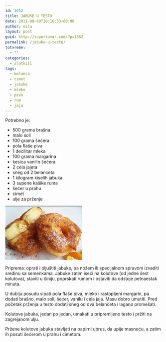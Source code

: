 ```yaml
---
id: 1652
title: JABUKE U TESTU
date: 2011-08-09T10:16:53+00:00
author: mila
layout: post
guid: http://superkuvar.com/?p=1652
permalink: /jabuke-u-testu/
totvreme:
  - ""
categories:
  - slatkiši
tags:
  - belanca
  - cimet
  - jabuke
  - mleko
  - pivo
  - rum
  - jaja
---
```

Potrebno je:

  * 500 grama brašna
  * malo soli
  * 100 grama šećera
  * pola flaše piva
  * 1 decilitar mleka
  * 100 grama margarina
  * kesica vanilin šećera
  * 2 cela jajeta
  * sneg od 2 belanceta
  * 1 kilogram kiselih jabuka
  * 3 supene kašike ruma
  * šećer u prahu
  * cimet
  * ulje za prženje

<img class="alignnone size-full wp-image-1653" title="jabukeuslafroku" src="/wp-content/uploads/2011/08/jabukeuslafroku-e1312884902848.jpg" alt="" width="247" height="173" /> 

Priprema: oprati i oljuštiti jabuke, pa nožem ili specijalnom spravom izvaditi sredinu sa semenkama. Jabuke zatim iseći na kolutove (od jedne šest kolutova), staviti u činiju, poprskati rumom i ostaviti da odstoje petnaestak minuta.

U dublju posudu sipati pola flaše piva, mleko i rastopljeni margarin, pa dodati brašno, malo soli, šećer, vanilu i cela jaja. Masu dobro umutiti. Pred početak prženja u testo dodati sneg od dva belanceta i lagano promešati.

Kolutove jabuka, jedan po jedan, umakati u pripremljeno testo i pržiti na zagrejanom ulju.

Pržene kolutove jabuka stavljati na papirni ubrus, da upije masnoću, a zatim ih posuti šećerom u prahu i cimetom.